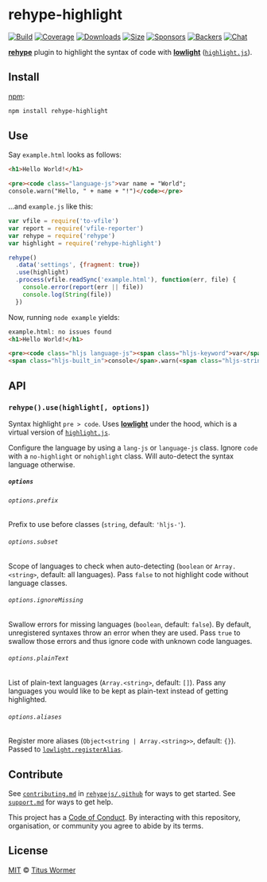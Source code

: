 # rehype-highlight

[![Build][build-badge]][build]
[![Coverage][coverage-badge]][coverage]
[![Downloads][downloads-badge]][downloads]
[![Size][size-badge]][size]
[![Sponsors][sponsors-badge]][collective]
[![Backers][backers-badge]][collective]
[![Chat][chat-badge]][chat]

[**rehype**][rehype] plugin to highlight the syntax of code with
[**lowlight**][lowlight] ([`highlight.js`][highlight-js]).

## Install

[npm][]:

```sh
npm install rehype-highlight
```

## Use

Say `example.html` looks as follows:

```html
<h1>Hello World!</h1>

<pre><code class="language-js">var name = "World";
console.warn("Hello, " + name + "!")</code></pre>
```

…and `example.js` like this:

```js
var vfile = require('to-vfile')
var report = require('vfile-reporter')
var rehype = require('rehype')
var highlight = require('rehype-highlight')

rehype()
  .data('settings', {fragment: true})
  .use(highlight)
  .process(vfile.readSync('example.html'), function(err, file) {
    console.error(report(err || file))
    console.log(String(file))
  })
```

Now, running `node example` yields:

```html
example.html: no issues found
<h1>Hello World!</h1>

<pre><code class="hljs language-js"><span class="hljs-keyword">var</span> name = <span class="hljs-string">"World"</span>;
<span class="hljs-built_in">console</span>.warn(<span class="hljs-string">"Hello, "</span> + name + <span class="hljs-string">"!"</span>)</code></pre>
```

## API

### `rehype().use(highlight[, options])`

Syntax highlight `pre > code`.
Uses [**lowlight**][lowlight] under the hood, which is a virtual version of
[`highlight.js`][highlight-js].

Configure the language by using a `lang-js` or `language-js` class.
Ignore `code` with a `no-highlight` or `nohighlight` class.
Will auto-detect the syntax language otherwise.

##### `options`

###### `options.prefix`

Prefix to use before classes (`string`, default: `'hljs-'`).

###### `options.subset`

Scope of languages to check when auto-detecting (`boolean` or `Array.<string>`,
default: all languages).
Pass `false` to not highlight code without language classes.

###### `options.ignoreMissing`

Swallow errors for missing languages (`boolean`, default: `false`).
By default, unregistered syntaxes throw an error when they are used.
Pass `true` to swallow those errors and thus ignore code with unknown code
languages.

###### `options.plainText`

List of plain-text languages (`Array.<string>`, default: `[]`).
Pass any languages you would like to be kept as plain-text instead of getting
highlighted.

###### `options.aliases`

Register more aliases (`Object<string | Array.<string>>`, default: `{}`).
Passed to [`lowlight.registerAlias`][register-alias].

## Contribute

See [`contributing.md`][contributing] in [`rehypejs/.github`][health] for ways
to get started.
See [`support.md`][support] for ways to get help.

This project has a [Code of Conduct][coc].
By interacting with this repository, organisation, or community you agree to
abide by its terms.

## License

[MIT][license] © [Titus Wormer][author]

<!-- Definitions -->

[build-badge]: https://img.shields.io/travis/rehypejs/rehype-highlight.svg

[build]: https://travis-ci.org/rehypejs/rehype-highlight

[coverage-badge]: https://img.shields.io/codecov/c/github/rehypejs/rehype-highlight.svg

[coverage]: https://codecov.io/github/rehypejs/rehype-highlight

[downloads-badge]: https://img.shields.io/npm/dm/rehype-highlight.svg

[downloads]: https://www.npmjs.com/package/rehype-highlight

[size-badge]: https://img.shields.io/bundlephobia/minzip/rehype-highlight.svg

[size]: https://bundlephobia.com/result?p=rehype-highlight

[sponsors-badge]: https://opencollective.com/unified/sponsors/badge.svg

[backers-badge]: https://opencollective.com/unified/backers/badge.svg

[collective]: https://opencollective.com/unified

[chat-badge]: https://img.shields.io/badge/join%20the%20community-on%20spectrum-7b16ff.svg

[chat]: https://spectrum.chat/unified/rehype

[npm]: https://docs.npmjs.com/cli/install

[health]: https://github.com/rehypejs/.github

[contributing]: https://github.com/rehypejs/.github/blob/master/contributing.md

[support]: https://github.com/rehypejs/.github/blob/master/support.md

[coc]: https://github.com/rehypejs/.github/blob/master/code-of-conduct.md

[license]: license

[author]: https://wooorm.com

[rehype]: https://github.com/rehypejs/rehype

[lowlight]: https://github.com/wooorm/lowlight

[register-alias]: https://github.com/wooorm/lowlight#lowregisteraliasname-alias

[highlight-js]: https://github.com/isagalaev/highlight.js
